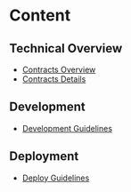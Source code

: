 # Content

## Technical Overview

* [Contracts Overview](./overview/overview.md)
* [Contracts Details](./overview/contracts-details.md)

## Development

* [Development Guidelines](./development/development-guidelines.md)

## Deployment

* [Deploy Guidelines](./deployment/deployment-guidelines.md)

